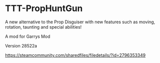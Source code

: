 # TTT-PropHuntGun
A new alternative to the Prop Disguiser with new features such as moving, rotation, taunting and special abilities!

A mod for Garrys Mod

Version 28522a

https://steamcommunity.com/sharedfiles/filedetails/?id=2796353349
